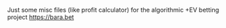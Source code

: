 Just some misc files (like profit calculator) for the algorithmic +EV betting project https://bara.bet 
